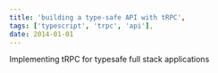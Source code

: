 ```yaml
---
title: 'building a type-safe API with tRPC',
tags: ['typescript', 'trpc', 'api'],
date: 2014-01-01
---
```


Implementing tRPC for typesafe full stack applications
